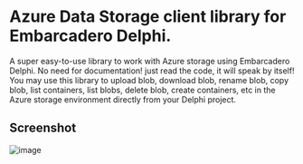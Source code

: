 # Azure Data Storage client library for Embarcadero Delphi.

A super easy-to-use library to work with Azure storage using Embarcadero Delphi.
No need for documentation! just read the code, it will speak by itself!
You may use this library to upload blob, download blob, rename blob, copy blob, list containers, list blobs, delete blob, create containers, etc in the Azure storage environment directly from your Delphi project.

## Screenshot
![image](https://github.com/AliDehbansiahkarbon/AzureStorageClientLibrary/assets/5601608/a3964219-b0c8-4f24-a77f-62bd2ee3f434)

